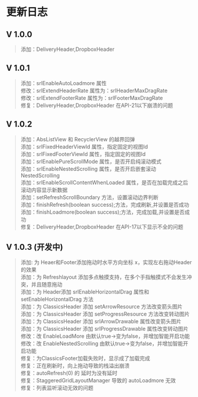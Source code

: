 # 更新日志

## V 1.0.0
>添加：DeliveryHeader,DropboxHeader  

## V 1.0.1
>添加：srlEnableAutoLoadmore 属性  
>修改：srlExtendHeaderRate 属性为：srlHeaderMaxDragRate  
>修改：srlExtendFooterRate 属性为：srlFooterMaxDragRate  
>修复：DeliveryHeader,DropboxHeader 在API-21以下崩溃的问题  

## V 1.0.2
>添加：AbsListView 和 RecyclerView 的越界回弹  
>添加：srlFixedHeaderViewId 属性，指定固定的视图Id  
>添加：srlFixedFooterViewId 属性，指定固定的视图Id  
>添加：srlEnablePureScrollMode 属性，是否开启纯滚动模式  
>添加：srlEnableNestedScrolling 属性，是否开启嵌套滚动NestedScrolling  
>添加：srlEnableScrollContentWhenLoaded 属性，是否在加载完成之后滚动内容显示新数据  
>添加：setRefreshScrollBoundary 方法，设置滚动边界判断  
>添加：finishRefresh(boolean success);方法，完成刷新,并设置是否成功  
>添加：finishLoadmore(boolean success);方法，完成加载,并设置是否成功  
>修复：DeliveryHeader,DropboxHeader 在API-17以下显示不全的问题  

## V 1.0.3 (开发中)
>添加: 为 Heaer和Footer添加拖动时水平方向坐标 x，实现左右拖动Header的效果  
>添加：为 Refreshlayout 添加多点触摸支持，在多个手指触摸式不会发生冲突，并且随意拖动  
>添加：为 Header添加 srlEnableHorizontalDrag 属性和 setEnableHorizontalDrag 方法  
>添加：为 ClassicsHeader 添加 setArrowResource 方法改变箭头图片  
>添加：为 ClassicsHeader 添加 setProgressResource 方法改变转动图片  
>添加：为 ClassicsHeader 添加 srlArrowDrawable 属性改变箭头图片  
>添加：为 ClassicsHeader 添加 srlProgressDrawable 属性改变转动图片  
>修改：改 EnableLoadMore 由默认true->变为false，并增加智能开启功能  
>修改：改 EnableNestedScrolling 由默认true->变为false，并增加智能开启功能  
>修复：为ClassicsFooter加载失败时，显示成了加载完成  
>修复：正在刷新时，向上拖动导致的栈溢出崩溃  
>修复：autoRefresh(0) 的 延时为没有延时  
>修复：StaggeredGridLayoutManager 导致的 autoLoadmore 无效  
>修复：列表监听滚动无效的问题  

 

